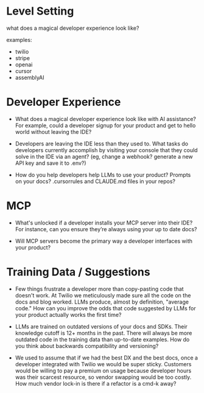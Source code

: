 # Level Setting 

what does a magical developer experience look like? 

examples: 
* twilio
* stripe
* openai 
* cursor
* assemblyAI 


# Developer Experience

- What does a magical developer experience look like with AI assistance? For example, could a developer signup for your product and get to hello world without leaving the IDE?

* Developers are leaving the IDE less than they used to. What tasks do developers currently accomplish by visiting your console that they could solve in the IDE via an agent? (eg, change a webhook? generate a new API key and save it to .env?)

- How do you help developers help LLMs to use your product? Prompts on your docs? .cursorrules and CLAUDE.md files in your repos? 

# MCP 

- What's unlocked if a developer installs your MCP server into their IDE? For instance, can you ensure they’re always using your up to date docs?
    
- Will MCP servers become the primary way a developer interfaces with your product?

# Training Data / Suggestions

- Few things frustrate a developer more than copy-pasting code that doesn't work. At Twilio we meticulously made sure all the code on the docs and blog worked. LLMs produce, almost by definition, "average code." How can you improve the odds that code suggested by LLMs for your product actually works the first time?
    
- LLMs are trained on outdated versions of your docs and SDKs. Their knowledge cutoff is 12+ months in the past. There will always be more outdated code in the training data than up-to-date examples. How do you think about backwards compatibility and versioning?
    


    
- We used to assume that if we had the best DX and the best docs, once a developer integrated with Twilio we would be super sticky. Customers would be willing to pay a premium on usage because developer hours was their scarcest resource, so vendor swapping would be too costly. How much vendor lock-in is there if a refactor is a cmd-k away?